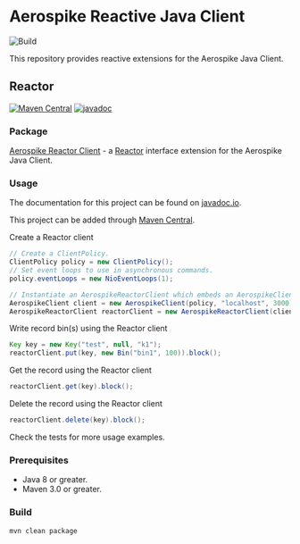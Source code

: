 # Aerospike Reactive Java Client

![Build](https://github.com/aerospike/aerospike-client-java-reactive/workflows/Build/badge.svg)

This repository provides reactive extensions for the Aerospike Java Client.

## Reactor
[![Maven Central](https://maven-badges.herokuapp.com/maven-central/com.aerospike/aerospike-reactor-client/badge.svg)](https://maven-badges.herokuapp.com/maven-central/com.aerospike/aerospike-reactor-client/)
[![javadoc](https://javadoc.io/badge2/com.aerospike/aerospike-reactor-client/javadoc.svg)](https://javadoc.io/doc/com.aerospike/aerospike-reactor-client)  

### Package
[Aerospike Reactor Client](./reactor-client) - a [Reactor](https://projectreactor.io/) interface extension for the Aerospike Java Client.

### Usage
The documentation for this project can be found on [javadoc.io](https://javadoc.io/doc/com.aerospike/aerospike-reactor-client).

This project can be added through [Maven Central](https://maven-badges.herokuapp.com/maven-central/com.aerospike/aerospike-reactor-client/).

Create a Reactor client
```java
// Create a ClientPolicy.
ClientPolicy policy = new ClientPolicy();
// Set event loops to use in asynchronous commands.
policy.eventLoops = new NioEventLoops(1);

// Instantiate an AerospikeReactorClient which embeds an AerospikeClient.
AerospikeClient client = new AerospikeClient(policy, "localhost", 3000);
AerospikeReactorClient reactorClient = new AerospikeReactorClient(client);
```

Write record bin(s) using the Reactor client
```java
Key key = new Key("test", null, "k1");
reactorClient.put(key, new Bin("bin1", 100)).block();
```

Get the record using the Reactor client
```java
reactorClient.get(key).block();
```

Delete the record using the Reactor client
```java
reactorClient.delete(key).block();
```

Check the tests for more usage examples.

### Prerequisites
* Java 8 or greater.
* Maven 3.0 or greater.

### Build
```sh
mvn clean package
```
